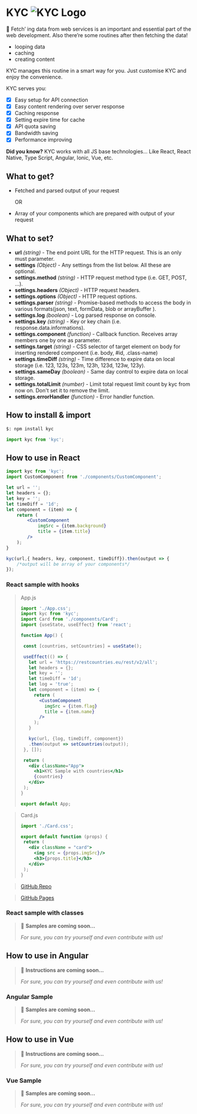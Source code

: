 # KYC ![KYC Logo](http://bulentkyc.github.io/kyc-react-sample/kyc.png)

🥁 Fetch’ ing data from web services is an important and essential part of the web development. Also there’re some routines after then fetching the data!
- looping data
- caching
- creating content

 KYC manages this routine in a smart way for you. Just customise KYC and enjoy the convenience.

KYC serves you:

- [x]  Easy setup for API connection
- [x]  Easy content rendering over server response
- [x]  Caching response
- [x]  Setting expire time for cache
- [x]  API quota saving
- [x]  Bandwidth saving
- [x]  Performance improving

**Did you know?**
KYC works with all JS base technologies...
Like React, React Native, Type Script, Angular, Ionic, Vue, etc.

## What to get?
- Fetched and parsed output of your request

    OR

- Array of your components which are prepared with output of your request
## What to set?
 * **url** *(string)* - The end point URL for the HTTP request. This is an only must parameter.
 * **settings** *(Object)* - Any settings from the list below. All these are optional.
 *  **settings.method** *(string)* - HTTP request method type (i.e. GET, POST, ...).
 *  **settings.headers** *(Object)* - HTTP request headers.
 *  **settings.options** *(Object)* - HTTP request options.
 *  **settings.parser** *(string)* - Promise-based methods to access the body in various formats(json, text, formData, blob or arrayBuffer ).
 *  **settings.log** *(boolean)* - Log parsed response on console.
 *  **settings.key** *(string)* - Key or key chain (i.e. response.data.informations).
 *  **settings.component** *(function)* - Callback function. Receives array members one by one as parameter.
 *  **settings.target** *(string)* - CSS selector of target element on body for inserting rendered component (i.e. body, #id, .class-name)
 *  **settings.timeDiff** *(string)* - Time difference to expire data on local storage (i.e. 123, 123s, 123m, 123h, 123d, 123w, 123y).
 *  **settings.sameDay** *(boolean)* - Same day control to expire data on local storage.
 *  **settings.totalLimit** *(number)* - Limit total request limit count by kyc from now on. Don't set it to remove the limit.
 *  **settings.errorHandler** *(function)* - Error handler function.

## How to install & import

```bash
$: npm install kyc
```

```jsx
import kyc from 'kyc';
```

## How to use in React

```jsx
import kyc from 'kyc';
import CustomComponent from './components/CustomComponent';

let url = '';
let headers = {};
let key = '';
let timeDiff = '1d';
let component = (item) => {
    return (
        <CustomComponent 
            imgSrc = {item.background} 
            title = {item.title}
        />
    );
}

kyc(url,{ headers, key, component, timeDiff}).then(output => {
    /*output will be array of your components*/
});
```

### React sample with hooks

> App.js
>
>```jsx
>import './App.css';
>import kyc from 'kyc';
>import Card from './components/Card';
>import {useState, useEffect} from 'react';
>
>function App() {
>
>  const [countries, setCountries] = useState();
>
>  useEffect(() => {
>    let url = 'https://restcountries.eu/rest/v2/all';
>    let headers = {};
>    let key = '';
>    let timeDiff = '1d';
>    let log = 'true';
>    let component = (item) => {
>      return (
>        <CustomComponent 
>          imgSrc = {item.flag} 
>          title = {item.name}
>        />
>      );
>    }
>
>    kyc(url, {log, timeDiff, component})
>    .then(output => setCountries(output));
>  }, []);
>
>  return (
>    <div className="App">
>      <h1>KYC Sample with countries</h1>
>      {countries}
>    </div>
>  );
>}
>
>export default App;
>```
>

> Card.js
>
>```jsx
>import './Card.css';
>
>export default function (props) {
>  return (
>    <div className = "card">
>      <img src = {props.imgSrc}/>
>      <h3>{props.title}</h3> 
>    </div>
>  );
>}
>```
>

> [GitHub Repo](https://github.com/bulentkyc/kyc-react-sample/tree/function-base)

> [GitHub Pages](https://bulentkyc.github.io/kyc-react-sample/)

### React sample with classes

>🥁  **Samples are coming soon...**
>
>*For sure, you can try yourself and even contribute with us!*

## How to use in Angular

>🥁  **Instructions are coming soon...**
>
>*For sure, you can try yourself and even contribute with us!*

### Angular Sample

>🥁  **Samples are coming soon...**
>
>*For sure, you can try yourself and even contribute with us!*

## How to use in Vue

>🥁  **Instructions are coming soon...**
>
>*For sure, you can try yourself and even contribute with us!*

### Vue Sample

>🥁  **Samples are coming soon...**
>
>*For sure, you can try yourself and even contribute with us!*